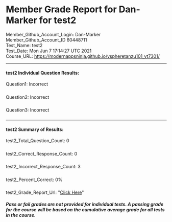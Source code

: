 # Member Grade Report for Dan-Marker for test2  
   
Member_Github_Account_Login: Dan-Marker  
Member_Github_Account_ID 60448711  
Test_Name: test2  
Test_Date: Mon Jun  7 17:14:27 UTC 2021  
Course_URL: https://modernappsninja.github.io/vspheretanzu101_vt7301/  
   
---  
#### test2 Individual Question Results:  
Question1: Incorrect  
#####  
Question2: Incorrect  
#####  
Question3: Incorrect  
#####  
---  
#### test2 Summary of Results:  
test2_Total_Question_Count: 0  
#####  
test2_Correct_Response_Count: 0  
#####  
test2_Incorrect_Response_Count: 3  
#####  
test2_Percent_Correct: 0%  
#####  
test2_Grade_Report_Url: "[Click Here](https://github.com/modernappsninjas/Dan-Marker/blob/main/static/userdata/courses/vspheretanzu101_vt7301/grade_report.pr701.test2.md)"
##### Pass or fail grades are not provided for individual tests. A passing grade for the course will be based on the cumulative average grade for all tests in the course.  
